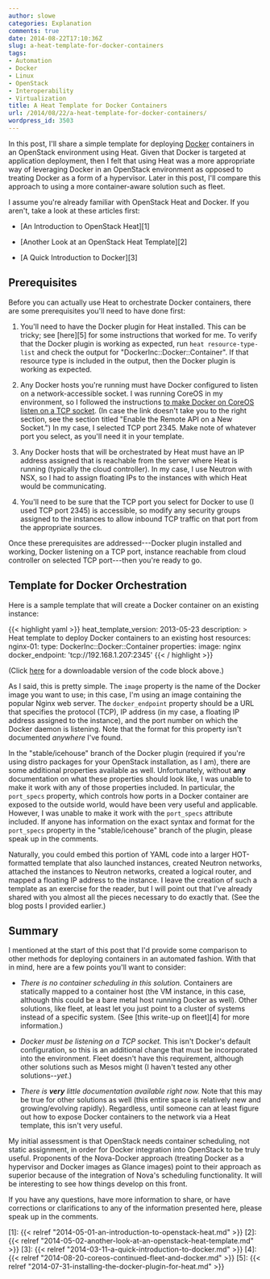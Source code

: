 ```yaml
---
author: slowe
categories: Explanation
comments: true
date: 2014-08-22T17:10:36Z
slug: a-heat-template-for-docker-containers
tags:
- Automation
- Docker
- Linux
- OpenStack
- Interoperability
- Virtualization
title: A Heat Template for Docker Containers
url: /2014/08/22/a-heat-template-for-docker-containers/
wordpress_id: 3503
---
```


In this post, I'll share a simple template for deploying [Docker](http://www.docker.com/) containers in an OpenStack environment using Heat. Given that Docker is targeted at application deployment, then I felt that using Heat was a more appropriate way of leveraging Docker in an OpenStack environment as opposed to treating Docker as a form of a hypervisor. Later in this post, I'll compare this approach to using a more container-aware solution such as fleet.

I assume you're already familiar with OpenStack Heat and Docker. If you aren't, take a look at these articles first:

* [An Introduction to OpenStack Heat][1]

* [Another Look at an OpenStack Heat Template][2]

* [A Quick Introduction to Docker][3]

## Prerequisites

Before you can actually use Heat to orchestrate Docker containers, there are some prerequisites you'll need to have done first:

1. You'll need to have the Docker plugin for Heat installed. This can be tricky; see [here][5] for some instructions that worked for me. To verify that the Docker plugin is working as expected, run `heat resource-type-list` and check the output for "DockerInc::Docker::Container". If that resource type is included in the output, then the Docker plugin is working as expected.

2. Any Docker hosts you're running must have Docker configured to listen on a network-accessible socket. I was running CoreOS in my environment, so I followed the instructions [to make Docker on CoreOS listen on a TCP socket](https://coreos.com/docs/launching-containers/building/customizing-docker/#enable-the-remote-api-on-a-new-socket). (In case the link doesn't take you to the right section, see the section titled "Enable the Remote API on a New Socket.") In my case, I selected TCP port 2345. Make note of whatever port you select, as you'll need it in your template.

3. Any Docker hosts that will be orchestrated by Heat must have an IP address assigned that is reachable from the server where Heat is running (typically the cloud controller). In my case, I use Neutron with NSX, so I had to assign floating IPs to the instances with which Heat would be communicating.

4. You'll need to be sure that the TCP port you select for Docker to use (I used TCP port 2345) is accessible, so modify any security groups assigned to the instances to allow inbound TCP traffic on that port from the appropriate sources.

Once these prerequisites are addressed---Docker plugin installed and working, Docker listening on a TCP port, instance reachable from cloud controller on selected TCP port---then you're ready to go.

## Template for Docker Orchestration

Here is a sample template that will create a Docker container on an existing instance:

{{< highlight yaml >}}
heat_template_version: 2013-05-23
description: >
  Heat template to deploy Docker containers to an existing host
resources:
  nginx-01:
    type: DockerInc::Docker::Container
    properties:
      image: nginx
      docker_endpoint: 'tcp://192.168.1.207:2345'
{{< / highlight >}}

(Click [here](https://gist.github.com/scottslowe/2c22e5548910e5717f12) for a downloadable version of the code block above.)

As I said, this is pretty simple. The `image` property is the name of the Docker image you want to use; in this case, I'm using an image containing the popular Nginx web server. The `docker_endpoint` property should be a URL that specifies the protocol (TCP), IP address (in my case, a floating IP address assigned to the instance), and the port number on which the Docker daemon is listening. Note that the format for this property isn't documented _anywhere_ I've found.

In the "stable/icehouse" branch of the Docker plugin (required if you're using distro packages for your OpenStack installation, as I am), there are some additional properties available as well. Unfortunately, without **any** documentation on what these properties should look like, I was unable to make it work with any of those properties included. In particular, the `port_specs` property, which controls how ports in a Docker container are exposed to the outside world, would have been very useful and applicable. However, I was unable to make it work with the `port_specs` attribute included. If anyone has information on the exact syntax and format for the `port_specs` property in the "stable/icehouse" branch of the plugin, please speak up in the comments.

Naturally, you could embed this portion of YAML code into a larger HOT-formatted template that also launched instances, created Neutron networks, attached the instances to Neutron networks, created a logical router, and mapped a floating IP address to the instance. I leave the creation of such a template as an exercise for the reader, but I will point out that I've already shared with you almost all the pieces necessary to do exactly that. (See the blog posts I provided earlier.)

## Summary

I mentioned at the start of this post that I'd provide some comparison to other methods for deploying containers in an automated fashion. With that in mind, here are a few points you'll want to consider:

* _There is no container scheduling in this solution._ Containers are statically mapped to a container host (the VM instance, in this case, although this could be a bare metal host running Docker as well). Other solutions, like fleet, at least let you just point to a cluster of systems instead of a specific system. (See [this write-up on fleet][4] for more information.)

* _Docker must be listening on a TCP socket._ This isn't Docker's default configuration, so this is an additional change that must be incorporated into the environment. Fleet doesn't have this requirement, although other solutions such as Mesos might (I haven't tested any other solutions--_yet_.)

* _There is **very** little documentation available right now._ Note that this may be true for other solutions as well (this entire space is relatively new and growing/evolving rapidly). Regardless, until someone can at least figure out how to expose Docker containers to the network via a Heat template, this isn't very useful.

My initial assessment is that OpenStack needs container scheduling, not static assignment, in order for Docker integration into OpenStack to be truly useful. Proponents of the Nova-Docker approach (treating Docker as a hypervisor and Docker images as Glance images) point to their approach as superior because of the integration of Nova's scheduling functionality. It will be interesting to see how things develop on this front.

If you have any questions, have more information to share, or have corrections or clarifications to any of the information presented here, please speak up in the comments.

[1]: {{< relref "2014-05-01-an-introduction-to-openstack-heat.md" >}}
[2]: {{< relref "2014-05-02-another-look-at-an-openstack-heat-template.md" >}}
[3]: {{< relref "2014-03-11-a-quick-introduction-to-docker.md" >}}
[4]: {{< relref "2014-08-20-coreos-continued-fleet-and-docker.md" >}}
[5]: {{< relref "2014-07-31-installing-the-docker-plugin-for-heat.md" >}}
